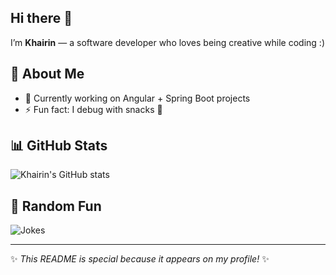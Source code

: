 ## Hi there 👋

I’m **Khairin** — a software developer who loves being creative while coding :)

## 🚀 About Me
- 🔭 Currently working on Angular + Spring Boot projects
- ⚡ Fun fact: I debug with snacks 🍪

## 📊 GitHub Stats
![Khairin's GitHub stats](https://github-readme-stats.vercel.app/api?username=nurkhairin&show_icons=true&theme=tokyonight)

## 🎲 Random Fun
![Jokes](https://readme-jokes.vercel.app/api)

---
✨ *This README is special because it appears on my profile!* ✨


<!--
**khrnbtrsy/khrnbtrsy** is a ✨ _special_ ✨ repository because its `README.md` (this file) appears on your GitHub profile.

Here are some ideas to get you started:

- 🔭 I’m currently working on ...
- 🌱 I’m currently learning ...
- 👯 I’m looking to collaborate on ...
- 🤔 I’m looking for help with ...
- 💬 Ask me about ...
- 📫 How to reach me: ...
- 😄 Pronouns: ...
- ⚡ Fun fact: ...
-->
